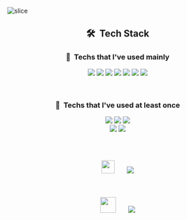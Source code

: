 
![slice](https://capsule-render.vercel.app/api?type=slice&color=auto&height=200&text=Msik&fontAlign=70&rotate=13&fontAlignY=25&desc=GoodDay%20To%20Coding%20.&descAlign=70.&descAlignY=44)

<h2 align="center">🛠&nbsp; Tech Stack </h2>

<h3 align="center">🚀&nbsp; Techs that I've used mainly</h3>

<p align="center">
  <img src="https://img.shields.io/badge/HTML5-E34F26?style=flat-square&logo=HTML5&logoColor=white"/>
  <img src="https://img.shields.io/badge/CSS3-1572B6?style=flat-square&logo=css3&logoColor=white"/>
  <img src="https://img.shields.io/badge/Javascript-F7DF1E?style=flat-square&logo=javascript&logoColor=white"/>
  <img src="https://img.shields.io/badge/Redux-764ABC?style=flat-square&logo=Redux&logoColor=white"/>
  <img src="https://img.shields.io/badge/React-61DAFB?style=flat-square&logo=React&logoColor=white"/>
  <img src="https://img.shields.io/badge/Sass-E10098?style=flat-square&logo=Sass&logoColor=white"/>
  <img src="https://img.shields.io/badge/Python-3776AB?style=flat-square&logo=Python&logoColor=white"/>
</p>
 <br />
<h3 align="center">📌&nbsp; Techs that I've used at least once</h3>
<p align="center">
  <img src="https://img.shields.io/badge/java-C21325?style=flat-square&logo=Java&logoColor=white"/>
  <img src="https://img.shields.io/badge/Android-009639?style=flat-square&logo=Android&logoColor=white"/>
  <img src="https://img.shields.io/badge/MySQL-2496ED?style=flat-square&logo=MySQL&logoColor=white"/>
  <br />
  <img src="https://img.shields.io/badge/Tailwind%20CSS-E10098?style=flat-square&logo=Tailwind%20CSS&logoColor=white"/>
  <img src="https://img.shields.io/badge/BootStrap-092E20?style=flat-square&logo=BootStrap&logoColor=white"/>
  <br />
  <br />
</p>
<br />
<p align="center">
<img src="https://github.com/TheDudeThatCode/TheDudeThatCode/blob/master/Assets/Developer.gif" width="30px">&nbsp&nbsp&nbsp&nbsp&nbsp&nbsp
<img src="https://github-readme-stats.vercel.app/api/top-langs/?username=KIMMIKSIK&layout=compact&theme=solarized-light"/>
  <br />
  <br />
  <br />
  <br />
<img src="https://github.com/TheDudeThatCode/TheDudeThatCode/blob/master/Assets/Designer.gif" width="36px">&nbsp&nbsp&nbsp&nbsp&nbsp&nbsp
<img src="https://github-readme-stats.vercel.app/api?username=KIMMIKSIK&count_private=true&show_icons=true&theme=slateorange"/>
</p>




<br />
<!-- <p align="center">
 <img src="https://capsule-render.vercel.app/api?type=waving&color=brown&height=100&Width=200&section=footer"/>
</p> -->


